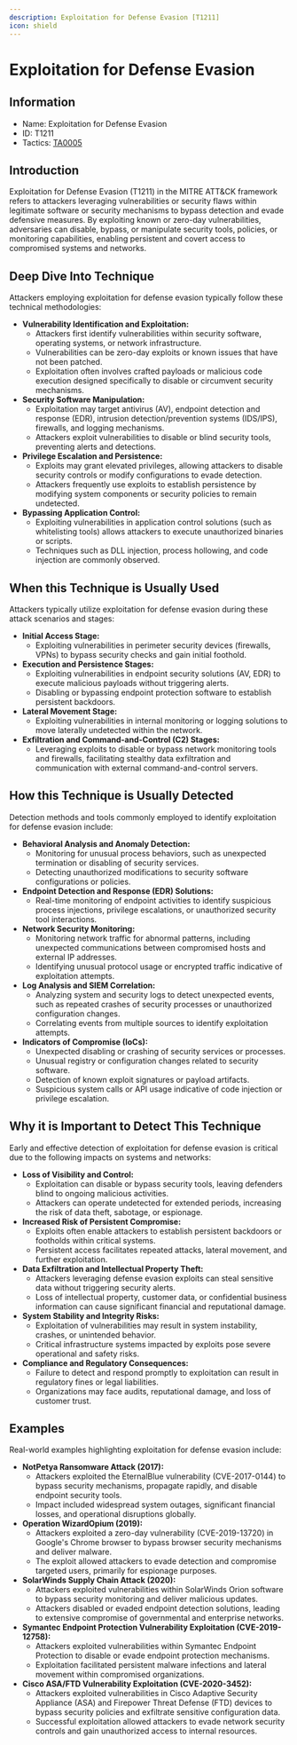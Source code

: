 ```yaml
---
description: Exploitation for Defense Evasion [T1211]
icon: shield
---
```


# Exploitation for Defense Evasion

## Information

* Name: Exploitation for Defense Evasion
* ID: T1211
* Tactics: [TA0005](./)

## Introduction

Exploitation for Defense Evasion (T1211) in the MITRE ATT\&CK framework refers to attackers leveraging vulnerabilities or security flaws within legitimate software or security mechanisms to bypass detection and evade defensive measures. By exploiting known or zero-day vulnerabilities, adversaries can disable, bypass, or manipulate security tools, policies, or monitoring capabilities, enabling persistent and covert access to compromised systems and networks.

## Deep Dive Into Technique

Attackers employing exploitation for defense evasion typically follow these technical methodologies:

* **Vulnerability Identification and Exploitation:**
  * Attackers first identify vulnerabilities within security software, operating systems, or network infrastructure.
  * Vulnerabilities can be zero-day exploits or known issues that have not been patched.
  * Exploitation often involves crafted payloads or malicious code execution designed specifically to disable or circumvent security mechanisms.
* **Security Software Manipulation:**
  * Exploitation may target antivirus (AV), endpoint detection and response (EDR), intrusion detection/prevention systems (IDS/IPS), firewalls, and logging mechanisms.
  * Attackers exploit vulnerabilities to disable or blind security tools, preventing alerts and detections.
* **Privilege Escalation and Persistence:**
  * Exploits may grant elevated privileges, allowing attackers to disable security controls or modify configurations to evade detection.
  * Attackers frequently use exploits to establish persistence by modifying system components or security policies to remain undetected.
* **Bypassing Application Control:**
  * Exploiting vulnerabilities in application control solutions (such as whitelisting tools) allows attackers to execute unauthorized binaries or scripts.
  * Techniques such as DLL injection, process hollowing, and code injection are commonly observed.

## When this Technique is Usually Used

Attackers typically utilize exploitation for defense evasion during these attack scenarios and stages:

* **Initial Access Stage:**
  * Exploiting vulnerabilities in perimeter security devices (firewalls, VPNs) to bypass security checks and gain initial foothold.
* **Execution and Persistence Stages:**
  * Exploiting vulnerabilities in endpoint security solutions (AV, EDR) to execute malicious payloads without triggering alerts.
  * Disabling or bypassing endpoint protection software to establish persistent backdoors.
* **Lateral Movement Stage:**
  * Exploiting vulnerabilities in internal monitoring or logging solutions to move laterally undetected within the network.
* **Exfiltration and Command-and-Control (C2) Stages:**
  * Leveraging exploits to disable or bypass network monitoring tools and firewalls, facilitating stealthy data exfiltration and communication with external command-and-control servers.

## How this Technique is Usually Detected

Detection methods and tools commonly employed to identify exploitation for defense evasion include:

* **Behavioral Analysis and Anomaly Detection:**
  * Monitoring for unusual process behaviors, such as unexpected termination or disabling of security services.
  * Detecting unauthorized modifications to security software configurations or policies.
* **Endpoint Detection and Response (EDR) Solutions:**
  * Real-time monitoring of endpoint activities to identify suspicious process injections, privilege escalations, or unauthorized security tool interactions.
* **Network Security Monitoring:**
  * Monitoring network traffic for abnormal patterns, including unexpected communications between compromised hosts and external IP addresses.
  * Identifying unusual protocol usage or encrypted traffic indicative of exploitation attempts.
* **Log Analysis and SIEM Correlation:**
  * Analyzing system and security logs to detect unexpected events, such as repeated crashes of security processes or unauthorized configuration changes.
  * Correlating events from multiple sources to identify exploitation attempts.
* **Indicators of Compromise (IoCs):**
  * Unexpected disabling or crashing of security services or processes.
  * Unusual registry or configuration changes related to security software.
  * Detection of known exploit signatures or payload artifacts.
  * Suspicious system calls or API usage indicative of code injection or privilege escalation.

## Why it is Important to Detect This Technique

Early and effective detection of exploitation for defense evasion is critical due to the following impacts on systems and networks:

* **Loss of Visibility and Control:**
  * Exploitation can disable or bypass security tools, leaving defenders blind to ongoing malicious activities.
  * Attackers can operate undetected for extended periods, increasing the risk of data theft, sabotage, or espionage.
* **Increased Risk of Persistent Compromise:**
  * Exploits often enable attackers to establish persistent backdoors or footholds within critical systems.
  * Persistent access facilitates repeated attacks, lateral movement, and further exploitation.
* **Data Exfiltration and Intellectual Property Theft:**
  * Attackers leveraging defense evasion exploits can steal sensitive data without triggering security alerts.
  * Loss of intellectual property, customer data, or confidential business information can cause significant financial and reputational damage.
* **System Stability and Integrity Risks:**
  * Exploitation of vulnerabilities may result in system instability, crashes, or unintended behavior.
  * Critical infrastructure systems impacted by exploits pose severe operational and safety risks.
* **Compliance and Regulatory Consequences:**
  * Failure to detect and respond promptly to exploitation can result in regulatory fines or legal liabilities.
  * Organizations may face audits, reputational damage, and loss of customer trust.

## Examples

Real-world examples highlighting exploitation for defense evasion include:

* **NotPetya Ransomware Attack (2017):**
  * Attackers exploited the EternalBlue vulnerability (CVE-2017-0144) to bypass security mechanisms, propagate rapidly, and disable endpoint security tools.
  * Impact included widespread system outages, significant financial losses, and operational disruptions globally.
* **Operation WizardOpium (2019):**
  * Attackers exploited a zero-day vulnerability (CVE-2019-13720) in Google's Chrome browser to bypass browser security mechanisms and deliver malware.
  * The exploit allowed attackers to evade detection and compromise targeted users, primarily for espionage purposes.
* **SolarWinds Supply Chain Attack (2020):**
  * Attackers exploited vulnerabilities within SolarWinds Orion software to bypass security monitoring and deliver malicious updates.
  * Attackers disabled or evaded endpoint detection solutions, leading to extensive compromise of governmental and enterprise networks.
* **Symantec Endpoint Protection Vulnerability Exploitation (CVE-2019-12758):**
  * Attackers exploited vulnerabilities within Symantec Endpoint Protection to disable or evade endpoint protection mechanisms.
  * Exploitation facilitated persistent malware infections and lateral movement within compromised organizations.
* **Cisco ASA/FTD Vulnerability Exploitation (CVE-2020-3452):**
  * Attackers exploited vulnerabilities in Cisco Adaptive Security Appliance (ASA) and Firepower Threat Defense (FTD) devices to bypass security policies and exfiltrate sensitive configuration data.
  * Successful exploitation allowed attackers to evade network security controls and gain unauthorized access to internal resources.
